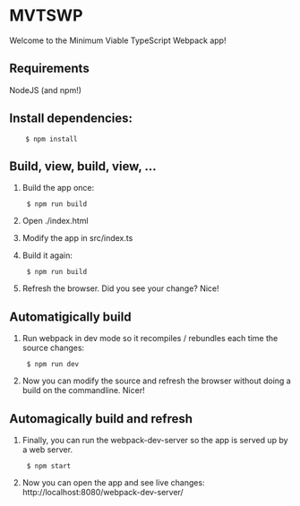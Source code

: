 MVTSWP
======

Welcome to the Minimum Viable TypeScript Webpack app!

Requirements
---

NodeJS (and npm!)

Install dependencies:
---
        $ npm install

Build, view, build, view, ...
---
1. Build the app once:

        $ npm run build

2. Open ./index.html

3. Modify the app in src/index.ts

4. Build it again:

        $ npm run build

5. Refresh the browser. Did you see your change? Nice!

Automatigically build
---

1. Run webpack in dev mode so it recompiles / rebundles each time the
   source changes:

        $ npm run dev

2. Now you can modify the source and refresh the browser without doing
   a build on the commandline. Nicer!

Automagically build and refresh
---

1. Finally, you can run the webpack-dev-server so the app is served up
   by a web server.

        $ npm start

2. Now you can open the app and see live changes: http://localhost:8080/webpack-dev-server/

